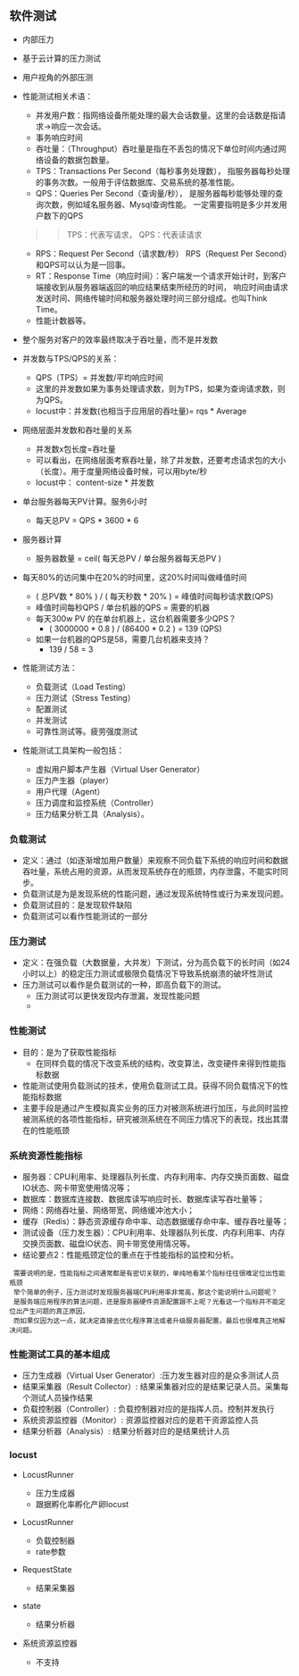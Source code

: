 ## 软件测试
 * 内部压力
 * 基于云计算的压力测试
 * 用户视角的外部压测
 * 性能测试相关术语：
   + 并发用户数：指网络设备所能处理的最大会话数量。这里的会话数是指请求->响应一次会话。
   + 事务响应时间
   + 吞吐量：（Throughput）吞吐量是指在不丢包的情况下单位时间内通过网络设备的数据包数量。
   + TPS：Transactions Per Second（每秒事务处理数），
   指服务器每秒处理的事务次数。一般用于评估数据库、交易系统的基准性能。
   + QPS：Queries Per Second（查询量/秒），
   是服务器每秒能够处理的查询次数，例如域名服务器、Mysql查询性能。
   一定需要指明是多少并发用户数下的QPS
   >> TPS：代表写请求， QPS：代表读请求
   + RPS：Request Per Second（请求数/秒）
     RPS（Request Per Second）和QPS可以认为是一回事。
   + RT：Response Time（响应时间）：客户端发一个请求开始计时，到客户端接收到从服务器端返回的响应结果结束所经历的时间，
   响应时间由请求发送时间、网络传输时间和服务器处理时间三部分组成。也叫Think Time。
   + 性能计数器等。
   
 * 整个服务对客户的效率最终取决于吞吐量，而不是并发数
   
 * 并发数与TPS/QPS的关系：
   + QPS（TPS）= 并发数/平均响应时间
   + 这里的并发数如果为事务处理请求数，则为TPS，如果为查询请求数，则为QPS。
   + locust中：并发数(也相当于应用层的吞吐量)= rqs * Average
   
 * 网络层面并发数和吞吐量的关系
   + 并发数x包长度=吞吐量
   + 可以看出，在网络层面考察吞吐量，除了并发数，还要考虑请求包的大小（长度）。用于度量网络设备时候，可以用byte/秒
   + locust中： content-size * 并发数
   
 * 单台服务器每天PV计算。服务6小时
   + 每天总PV = QPS * 3600 * 6
 * 服务器计算
   + 服务器数量 = ceil( 每天总PV / 单台服务器每天总PV )
   
 * 每天80%的访问集中在20%的时间里，这20%时间叫做峰值时间
   + ( 总PV数 * 80% ) / ( 每天秒数 * 20% ) = 峰值时间每秒请求数(QPS)
   + 峰值时间每秒QPS / 单台机器的QPS = 需要的机器
   + 每天300w PV 的在单台机器上，这台机器需要多少QPS？
     - ( 3000000 * 0.8 ) / (86400 * 0.2 ) = 139 (QPS)
   + 如果一台机器的QPS是58，需要几台机器来支持？
     - 139 / 58 = 3
 
 * 性能测试方法：
   + 负载测试（Load Testing）
   + 压力测试（Stress Testing）
   + 配置测试
   + 并发测试
   + 可靠性测试等。疲劳强度测试
 * 性能测试工具架构一般包括：
   + 虚拟用户脚本产生器（Virtual User Generator）
   + 压力产生器（player）
   + 用户代理（Agent）
   + 压力调度和监控系统（Controller）
   + 压力结果分析工具（Analysis）。
   

### 负载测试
 * 定义：通过（如逐渐增加用户数量）来观察不同负载下系统的响应时间和数据吞吐量，系统占用的资源，从而发现系统存在的瓶颈，内存泄露，不能实时同步。
 * 负载测试是为是发现系统的性能问题，通过发现系统特性或行为来发现问题。
 * 负载测试目的：是发现软件缺陷
 * 负载测试可以看作性能测试的一部分
 
### 压力测试
 * 定义：在强负载（大数据量，大并发）下测试，分为高负载下的长时间（如24小时以上）的稳定压力测试或极限负载情况下导致系统崩溃的破坏性测试
 * 压力测试可以看作是负载测试的一种，即高负载下的测试。
   + 压力测试可以更快发现内存泄漏，发现性能问题
   + 
   
### 性能测试
 * 目的：是为了获取性能指标
   + 在同样负载的情况下改变系统的结构，改变算法，改变硬件来得到性能指标数据  
 * 性能测试使用负载测试的技术，使用负载测试工具。获得不同负载情况下的性能指标数据
 * 主要手段是通过产生模拟真实业务的压力对被测系统进行加压，与此同时监控被测系统的各项性能指标，研究被测系统在不同压力情况下的表现，找出其潜在的性能瓶颈

### 系统资源性能指标
 * 服务器：CPU利用率、处理器队列长度、内存利用率、内存交换页面数、磁盘IO状态、网卡带宽使用情况等；
 * 数据库：数据库连接数、数据库读写响应时长、数据库读写吞吐量等；
 * 网络：网络吞吐量、网络带宽、网络缓冲池大小；
 * 缓存（Redis）：静态资源缓存命中率、动态数据缓存命中率、缓存吞吐量等；
 * 测试设备（压力发生器）：CPU利用率、处理器队列长度、内存利用率、内存交换页面数、磁盘IO状态、网卡带宽使用情况等。
 * 结论要点2：性能瓶颈定位的重点在于性能指标的监控和分析。
 ``` 
  需要说明的是，性能指标之间通常都是有密切关联的，单纯地看某个指标往往很难定位出性能瓶颈
  举个简单的例子，压力测试时发现服务器端CPU利用率非常高，那这个能说明什么问题呢？
  是服务端应用程序的算法问题，还是服务器硬件资源配置跟不上呢？光看这一个指标并不能定位出产生问题的真正原因，
  而如果仅因为这一点，就决定直接去优化程序算法或者升级服务器配置，最后也很难真正地解决问题。
 ```
 
### 性能测试工具的基本组成
 * 压力生成器（Virtual User Generator）:压力发生器对应的是众多测试人员
 * 结果采集器（Result Collector）: 结果采集器对应的是结果记录人员。采集每个测试人员操作结果
 * 负载控制器（Controller）: 负载控制器对应的是指挥人员。控制并发执行
 * 系统资源监控器（Monitor）: 资源监控器对应的是若干资源监控人员
 * 结果分析器（Analysis）: 结果分析器对应的是结果统计人员
 
### locust 
 * LocustRunner
   + 压力生成器
   + 跟据孵化率孵化产卵locust
 * LocustRunner
   + 负载控制器
   + rate参数
   
 * RequestState
   + 结果采集器
   
 * state
   + 结果分析器
   
 * 系统资源监控器
   + 不支持